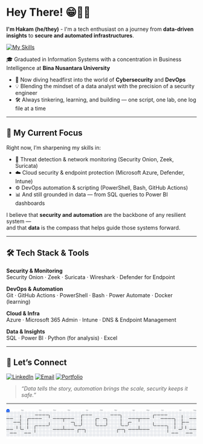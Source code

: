 # Hey There! 😁👋🏻

<!--
**hakamakml/hakamakml** is a ✨ _special_ ✨ repository because its `README.md` (this file) appears on your GitHub profile.

Here are some ideas to get you started:

- 🔭 I’m currently working on ...
- 🌱 I’m currently learning ...
- 👯 I’m looking to collaborate on ...
- 🤔 I’m looking for help with ...
- 💬 Ask me about ...
- 📫 How to reach me: ...
- 😄 Pronouns: ...
- ⚡ Fun fact: ...
-->

**I'm Hakam (he/they)** - I'm a tech enthusiast on a journey from **data-driven insights** to **secure and automated infrastructures**.

[![My Skills](https://skillicons.dev/icons?i=java,python,html,mysql,powershell,linux,figma&theme=light)](https://skillicons.dev)

🎓 Graduated in Information Systems with a concentration in Business Intelligence at **Bina Nusantara University**

- 🔐 Now diving headfirst into the world of **Cybersecurity** and **DevOps**  
- 💡 Blending the mindset of a data analyst with the precision of a security engineer  
- 🛠️ Always tinkering, learning, and building — one script, one lab, one log file at a time

---

## 🚀 My Current Focus

Right now, I’m sharpening my skills in:

- 🔐 Threat detection & network monitoring (Security Onion, Zeek, Suricata)
- ☁️ Cloud security & endpoint protection (Microsoft Azure, Defender, Intune)
- ⚙️ DevOps automation & scripting (PowerShell, Bash, GitHub Actions)
- 📊 And still grounded in data — from SQL queries to Power BI dashboards

I believe that **security and automation** are the backbone of any resilient system —  
and that **data** is the compass that helps guide those systems forward.

---

## 🛠️ Tech Stack & Tools

**Security & Monitoring**  
Security Onion · Zeek · Suricata · Wireshark · Defender for Endpoint

**DevOps & Automation**  
Git · GitHub Actions · PowerShell · Bash · Power Automate · Docker (learning)

**Cloud & Infra**  
Azure · Microsoft 365 Admin · Intune · DNS & Endpoint Management

**Data & Insights**  
SQL · Power BI · Python (for analysis) · Excel

---

## 🤝 Let’s Connect

[![LinkedIn](https://img.shields.io/badge/LinkedIn-0077B5?style=for-the-badge&logo=linkedin&logoColor=white)](https://www.linkedin.com/in/akmal-hakam-rosyadi/) [![Email](https://img.shields.io/badge/Gmail-D14836?style=for-the-badge&logo=gmail&logoColor=white)](mailto:hakamakmal9@gmail.com) [![Portfolio](https://img.shields.io/badge/Portfolio-255E63?style=for-the-badge&logo=About.me&logoColor=white)](https://drive.google.com/file/d/1ixM-EmCRX6h2_lhjY-cR5yLnVHFgoRSf/view?usp=sharing)

> *“Data tells the story, automation brings the scale, security keeps it safe.”*

---

<picture>
  <source media="(prefers-color-scheme: dark)" srcset="https://raw.githubusercontent.com/hakamakml/hakamakml/output/pacman-contribution-graph-dark.svg">
  <source media="(prefers-color-scheme: light)" srcset="https://raw.githubusercontent.com/hakamakml/hakamakml/output/pacman-contribution-graph.svg">
  <img alt="pacman contribution graph" src="https://raw.githubusercontent.com/hakamakml/hakamakml/output/pacman-contribution-graph.svg">
</picture>

###